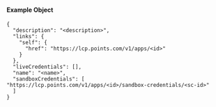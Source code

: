 #### Example Object

    {
      "description": "<description>",
      "links": {
        "self": {
          "href": "https://lcp.points.com/v1/apps/<id>"
        }
      },
      "liveCredentials": [],
      "name": "<name>",
      "sandboxCredentials": [
    "https://lcp.points.com/v1/apps/<id>/sandbox-credentials/<sc-id>"
      ]
    }
